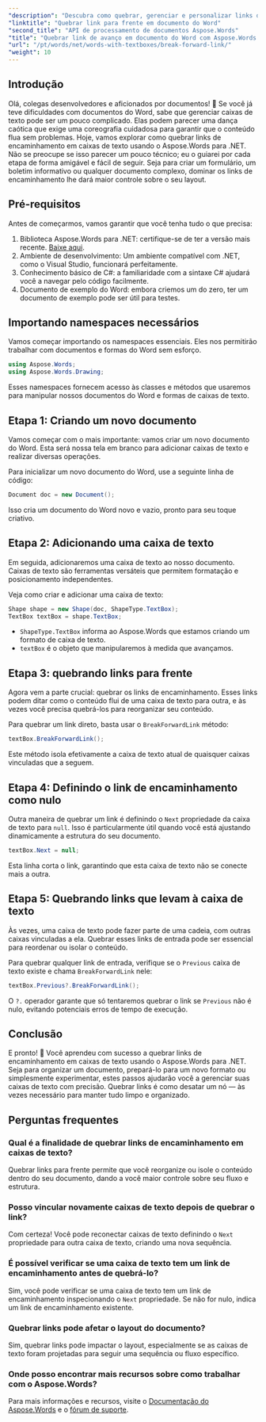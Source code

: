 ```yaml
---
"description": "Descubra como quebrar, gerenciar e personalizar links de encaminhamento em caixas de texto usando o Aspose.Words para .NET. Este guia passo a passo abrange tudo o que você precisa para otimizar o layout do seu documento e aprimorar o gerenciamento de arquivos do Word."
"linktitle": "Quebrar link para frente em documento do Word"
"second_title": "API de processamento de documentos Aspose.Words"
"title": "Quebrar link de avanço em documento do Word com Aspose.Words para .NET"
"url": "/pt/words/net/words-with-textboxes/break-forward-link/"
"weight": 10
---
```


## Introdução

Olá, colegas desenvolvedores e aficionados por documentos! 🌟 Se você já teve dificuldades com documentos do Word, sabe que gerenciar caixas de texto pode ser um pouco complicado. Elas podem parecer uma dança caótica que exige uma coreografia cuidadosa para garantir que o conteúdo flua sem problemas. Hoje, vamos explorar como quebrar links de encaminhamento em caixas de texto usando o Aspose.Words para .NET. Não se preocupe se isso parecer um pouco técnico; eu o guiarei por cada etapa de forma amigável e fácil de seguir. Seja para criar um formulário, um boletim informativo ou qualquer documento complexo, dominar os links de encaminhamento lhe dará maior controle sobre o seu layout.

## Pré-requisitos

Antes de começarmos, vamos garantir que você tenha tudo o que precisa:

1. Biblioteca Aspose.Words para .NET: certifique-se de ter a versão mais recente. [Baixe aqui](https://releases.aspose.com/words/net/).
2. Ambiente de desenvolvimento: Um ambiente compatível com .NET, como o Visual Studio, funcionará perfeitamente.
3. Conhecimento básico de C#: a familiaridade com a sintaxe C# ajudará você a navegar pelo código facilmente.
4. Documento de exemplo do Word: embora criemos um do zero, ter um documento de exemplo pode ser útil para testes.

## Importando namespaces necessários

Vamos começar importando os namespaces essenciais. Eles nos permitirão trabalhar com documentos e formas do Word sem esforço.

```csharp
using Aspose.Words;
using Aspose.Words.Drawing;
```

Esses namespaces fornecem acesso às classes e métodos que usaremos para manipular nossos documentos do Word e formas de caixas de texto.

## Etapa 1: Criando um novo documento

Vamos começar com o mais importante: vamos criar um novo documento do Word. Esta será nossa tela em branco para adicionar caixas de texto e realizar diversas operações.

Para inicializar um novo documento do Word, use a seguinte linha de código:

```csharp
Document doc = new Document();
```

Isso cria um documento do Word novo e vazio, pronto para seu toque criativo.

## Etapa 2: Adicionando uma caixa de texto

Em seguida, adicionaremos uma caixa de texto ao nosso documento. Caixas de texto são ferramentas versáteis que permitem formatação e posicionamento independentes.

Veja como criar e adicionar uma caixa de texto:

```csharp
Shape shape = new Shape(doc, ShapeType.TextBox);
TextBox textBox = shape.TextBox;
```

- `ShapeType.TextBox` informa ao Aspose.Words que estamos criando um formato de caixa de texto.
- `textBox` é o objeto que manipularemos à medida que avançamos.

## Etapa 3: quebrando links para frente

Agora vem a parte crucial: quebrar os links de encaminhamento. Esses links podem ditar como o conteúdo flui de uma caixa de texto para outra, e às vezes você precisa quebrá-los para reorganizar seu conteúdo.

Para quebrar um link direto, basta usar o `BreakForwardLink` método:

```csharp
textBox.BreakForwardLink();
```

Este método isola efetivamente a caixa de texto atual de quaisquer caixas vinculadas que a seguem.

## Etapa 4: Definindo o link de encaminhamento como nulo

Outra maneira de quebrar um link é definindo o `Next` propriedade da caixa de texto para `null`. Isso é particularmente útil quando você está ajustando dinamicamente a estrutura do seu documento.

```csharp
textBox.Next = null;
```

Esta linha corta o link, garantindo que esta caixa de texto não se conecte mais a outra.

## Etapa 5: Quebrando links que levam à caixa de texto

Às vezes, uma caixa de texto pode fazer parte de uma cadeia, com outras caixas vinculadas a ela. Quebrar esses links de entrada pode ser essencial para reordenar ou isolar o conteúdo.

Para quebrar qualquer link de entrada, verifique se o `Previous` caixa de texto existe e chama `BreakForwardLink` nele:

```csharp
textBox.Previous?.BreakForwardLink();
```

O `?.` operador garante que só tentaremos quebrar o link se `Previous` não é nulo, evitando potenciais erros de tempo de execução.

## Conclusão

E pronto! 🎉 Você aprendeu com sucesso a quebrar links de encaminhamento em caixas de texto usando o Aspose.Words para .NET. Seja para organizar um documento, prepará-lo para um novo formato ou simplesmente experimentar, estes passos ajudarão você a gerenciar suas caixas de texto com precisão. Quebrar links é como desatar um nó — às vezes necessário para manter tudo limpo e organizado.

## Perguntas frequentes

### Qual é a finalidade de quebrar links de encaminhamento em caixas de texto?

Quebrar links para frente permite que você reorganize ou isole o conteúdo dentro do seu documento, dando a você maior controle sobre seu fluxo e estrutura.

### Posso vincular novamente caixas de texto depois de quebrar o link?

Com certeza! Você pode reconectar caixas de texto definindo o `Next` propriedade para outra caixa de texto, criando uma nova sequência.

### É possível verificar se uma caixa de texto tem um link de encaminhamento antes de quebrá-lo?

Sim, você pode verificar se uma caixa de texto tem um link de encaminhamento inspecionando o `Next` propriedade. Se não for nulo, indica um link de encaminhamento existente.

### Quebrar links pode afetar o layout do documento?

Sim, quebrar links pode impactar o layout, especialmente se as caixas de texto foram projetadas para seguir uma sequência ou fluxo específico.

### Onde posso encontrar mais recursos sobre como trabalhar com o Aspose.Words?

Para mais informações e recursos, visite o [Documentação do Aspose.Words](https://reference.aspose.com/words/net/) e o [fórum de suporte](https://forum.aspose.com/c/words/8).